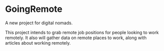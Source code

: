 # GoingRemote
A new project for digital nomads. 

This project intends to grab remote job positions for people looking to work remotely. 
It also will gather data on remote places to work, along with articles about working remotely. 
